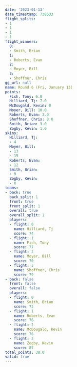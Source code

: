 ```yaml
---
date: '2023-01-13'
date_timestamp: 738533
flight_splits:
- 1
- 1
- 1
- 1
flight_winners:
  0:
  - Smith, Brian
  1:
  - Roberts, Evan
  2:
  - Moyer, Bill
  3:
  - Shoffner, Chris
gg_url: null
name: Round 6 (Fri, January 13)
points:
  Fish, Tony: 6.0
  Hilliard, Tj: 7.0
  McDougald, Kevin: 0
  Moyer, Bill: 10.0
  Roberts, Evan: 3.0
  Shoffner, Chris: 8.0
  Smith, Brian: 3.0
  Zogby, Kevin: 1.0
skins:
  Hilliard, Tj:
  - 4
  Moyer, Bill:
  - 13
  - 15
  Roberts, Evan:
  - 12
  Smith, Brian:
  - 9
  Zogby, Kevin:
  - 8
teams:
- back: true
  back_split: 1
  front: true
  front_split: 1
  overall: true
  overall_split: 1
  players:
  - flight: 0
    name: Hilliard, Tj
    score: 74
  - flight: 1
    name: Fish, Tony
    score: 77
  - flight: 2
    name: Moyer, Bill
    score: 70
  - flight: 3
    name: Shoffner, Chris
    score: 79
- back: false
  front: false
  overall: false
  players:
  - flight: 0
    name: Smith, Brian
    score: 72
  - flight: 1
    name: Roberts, Evan
    score: 76
  - flight: 2
    name: McDougald, Kevin
    score: 76
  - flight: 3
    name: Zogby, Kevin
    score: 87
total_points: 38.0
valid: true
---
```

